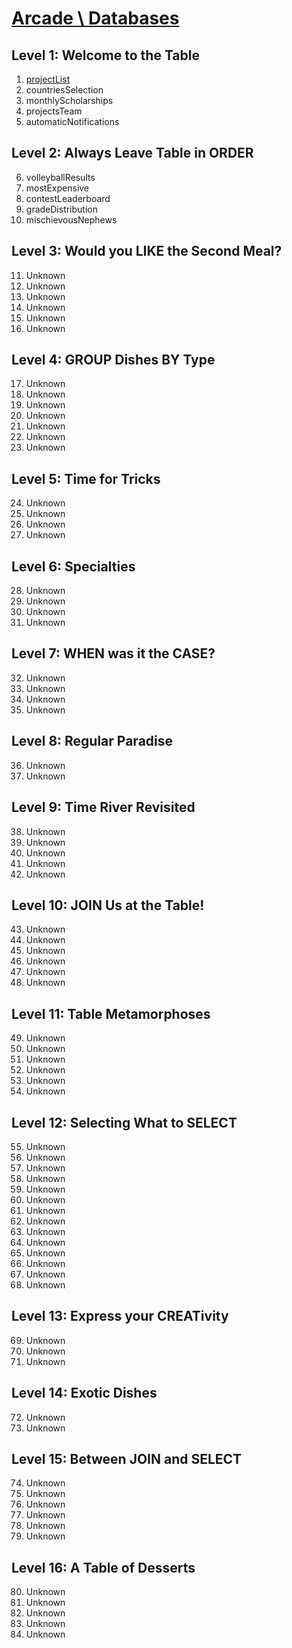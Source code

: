 # [Arcade \ Databases](https://app.codesignal.com/arcade/db/)

## Level 1: Welcome to the Table

1. [projectList](https://github.com/RevansChen/online-judge/tree/master/Codefights/arcade/db/level-1/1.projectList/)
2. countriesSelection
3. monthlyScholarships
4. projectsTeam
5. automaticNotifications

## Level 2: Always Leave Table in ORDER

6. volleyballResults
7. mostExpensive
8. contestLeaderboard
9. gradeDistribution
10. mischievousNephews

## Level 3: Would you LIKE the Second Meal?

11. Unknown
12. Unknown
13. Unknown
14. Unknown
15. Unknown
16. Unknown

## Level 4: GROUP Dishes BY Type

17. Unknown
18. Unknown
19. Unknown
20. Unknown
21. Unknown
22. Unknown
23. Unknown

## Level 5: Time for Tricks

24. Unknown
25. Unknown
26. Unknown
27. Unknown

## Level 6: Specialties

28. Unknown
29. Unknown
30. Unknown
31. Unknown

## Level 7: WHEN was it the CASE?

32. Unknown
33. Unknown
34. Unknown
35. Unknown

## Level 8: Regular Paradise

36. Unknown
37. Unknown

## Level 9: Time River Revisited

38. Unknown
39. Unknown
40. Unknown
41. Unknown
42. Unknown

## Level 10: JOIN Us at the Table!

43. Unknown
44. Unknown
45. Unknown
46. Unknown
47. Unknown
48. Unknown

## Level 11: Table Metamorphoses

49. Unknown
50. Unknown
51. Unknown
52. Unknown
53. Unknown
54. Unknown

## Level 12: Selecting What to SELECT

55. Unknown
56. Unknown
57. Unknown
58. Unknown
59. Unknown
60. Unknown
61. Unknown
62. Unknown
63. Unknown
64. Unknown
65. Unknown
66. Unknown
67. Unknown
68. Unknown

## Level 13: Express your CREATivity

69. Unknown
70. Unknown
71. Unknown

## Level 14: Exotic Dishes

72. Unknown
73. Unknown

## Level 15: Between JOIN and SELECT

74. Unknown
75. Unknown
76. Unknown
77. Unknown
78. Unknown
79. Unknown

## Level 16: A Table of Desserts

80. Unknown
81. Unknown
82. Unknown
83. Unknown
84. Unknown
